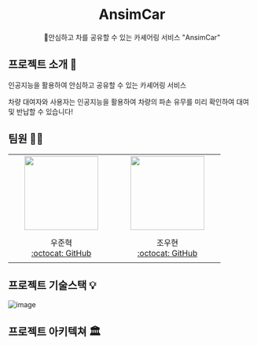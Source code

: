 <h1 align="middle">AnsimCar</h1>
<p align="middle">🚗안심하고 차를 공유할 수 있는 카셰어링 서비스 "AnsimCar"</p>

## 프로젝트 소개 📝

인공지능을 활용하여 안심하고 공유할 수 있는 카셰어링 서비스


차량 대여자와 사용자는 인공지능을 활용하여 차량의 파손 유무를 미리 확인하여 대여 및 반납할 수 있습니다!

## 팀원 👨‍👨‍

<table align=center>
    <tr height="160px">
        <td align="center" width="200px">
            <a href="https://github.com/oddnine"><img height="150px" width="150px" src="https://avatars.githubusercontent.com/u/90389323?v=4"/></a>
            <br />
        </td>
        <td align="center" width="200px">
            <a href="https://github.com/woohyeonjoe"><img height="150px" width="150px" src="https://avatars.githubusercontent.com/u/106286686?v=4"/></a>
            <br />
        </td>
    </tr>
    <tr height="60px">
        <td align="center">
        <a>우준혁</a><br>
            <a href="https://github.com/oddnine">:octocat: GitHub</a>
            <br />
        </td>
        <td align="center">
        <a>조우현</a><br>
            <a href="https://github.com/woohyeonjoe">:octocat: GitHub</a>
            <br />
    </tr>
</table>

## 프로젝트 기술스택 💡
![image](https://github.com/AnsimCar/asc-spring-server/assets/106286686/9b9f877e-325a-48c2-b813-73b6d2efecce)

## 프로젝트 아키텍쳐 🏛
